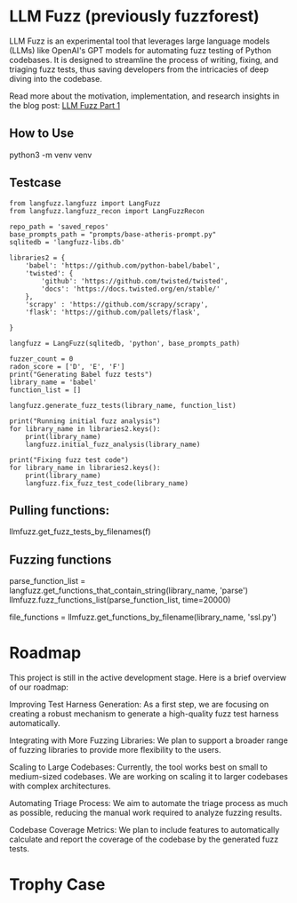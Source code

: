 # LLM Fuzz (previously fuzzforest)

LLM Fuzz is an experimental tool that leverages large language models (LLMs) like OpenAI's GPT models for automating fuzz testing of Python codebases. It is designed to streamline the process of writing, fixing, and triaging fuzz tests, thus saving developers from the intricacies of deep diving into the codebase.

Read more about the motivation, implementation, and research insights in the blog post:
[LLM Fuzz Part 1](https://infiniteforest.org/LLM+Fuzz/LLM+Fuzz+Part+1)

## How to Use

python3 -m venv venv


## Testcase
```
from langfuzz.langfuzz import LangFuzz
from langfuzz.langfuzz_recon import LangFuzzRecon

repo_path = 'saved_repos'
base_prompts_path = "prompts/base-atheris-prompt.py"
sqlitedb = 'langfuzz-libs.db'

libraries2 = { 
    'babel': 'https://github.com/python-babel/babel',
    'twisted': {
        'github': 'https://github.com/twisted/twisted',
        'docs': 'https://docs.twisted.org/en/stable/'
    },
    'scrapy' : 'https://github.com/scrapy/scrapy',
    'flask': 'https://github.com/pallets/flask',
    
}

langfuzz = LangFuzz(sqlitedb, 'python', base_prompts_path)

fuzzer_count = 0
radon_score = ['D', 'E', 'F']
print("Generating Babel fuzz tests")
library_name = 'babel'
function_list = []

langfuzz.generate_fuzz_tests(library_name, function_list)

print("Running initial fuzz analysis")
for library_name in libraries2.keys():
    print(library_name)
    langfuzz.initial_fuzz_analysis(library_name)

print("Fixing fuzz test code")
for library_name in libraries2.keys():
    print(library_name)
    langfuzz.fix_fuzz_test_code(library_name)
```
## Pulling functions:
llmfuzz.get_fuzz_tests_by_filenames(f)


## Fuzzing functions

parse_function_list = langfuzz.get_functions_that_contain_string(library_name, 'parse')
llmfuzz.fuzz_functions_list(parse_function_list, time=20000)

file_functions = llmfuzz.get_functions_by_filename(library_name, 'ssl.py')

# Roadmap

This project is still in the active development stage. Here is a brief overview of our roadmap:

Improving Test Harness Generation: As a first step, we are focusing on creating a robust mechanism to generate a high-quality fuzz test harness automatically.

Integrating with More Fuzzing Libraries: We plan to support a broader range of fuzzing libraries to provide more flexibility to the users.

Scaling to Large Codebases: Currently, the tool works best on small to medium-sized codebases. We are working on scaling it to larger codebases with complex architectures.

Automating Triage Process: We aim to automate the triage process as much as possible, reducing the manual work required to analyze fuzzing results.

Codebase Coverage Metrics: We plan to include features to automatically calculate and report the coverage of the codebase by the generated fuzz tests.


# Trophy Case
